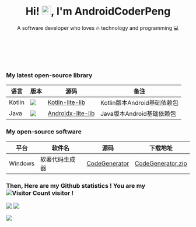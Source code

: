 <!-- 标题 + 个人描述, emoji 取自: http://emojihomepage.com -->
<p align="center">
    <h1 height="200px" align="center">
        Hi! <img src="https://cdn.jsdelivr.net/gh/MaleWeb/picture/images/techblog/hi.gif" width="25" alt="">, I'm AndroidCoderPeng
    </h1>
    <p align="center">A software developer who loves 🔥 technology and programming 💻</p>
</p>

<!-- 
  技术栈标签, 小标签来自: https://shields.io/
  1. shields 链接格式: https://img.shields.io/badge/-{标签文本}-{标签背景色}?style={标签类型}&logo={标签前面 Logo}&logoColor={Logo 颜色}
  2. shields 可选 Logo 列表参考: https://github.com/simple-icons/simple-icons/blob/develop/slugs.md
-->
<div align="center">
    <img src="https://img.shields.io/badge/-Java-B07219?style=flat&logo=oracle&logoColor=white" alt="">
    <img src="https://img.shields.io/badge/-Kotlin-A97BFF?style=flat&logo=kotlin&logoColor=white" alt="">
    <img src="https://img.shields.io/badge/-C Sharp-178600?style=flat&logo=sharp&logoColor=white" alt="">
    <img src="https://img.shields.io/badge/-Swift-F05138?style=flat&logo=swift&logoColor=white" alt="">
</div>
<div align="center">
    <img src="https://img.shields.io/badge/-Android-3DDC84?style=flat&logo=android&logoColor=white" alt="">
    <img src="https://img.shields.io/badge/-Windows-0078D7?style=flat&logo=dotnet&logoColor=white" alt="">
    <img src="https://img.shields.io/badge/-iOS-black?style=flat&logo=apple&logoColor=white" alt="">
</div>
<div align="center">
    <img src="https://img.shields.io/badge/-WPF-512BD4?style=flat&logo=fsharp&logoColor=white" alt="">
    <img src="https://img.shields.io/badge/-Spring Boot-6CB52D?style=flat&logo=springboot&logoColor=white" alt="">
</div>
<div align="center">
    <img src="https://img.shields.io/badge/-JNI-555555?style=flat&logo=c&logoColor=white" alt="">
    <img src="https://img.shields.io/badge/-Qt-2CDE85?style=flat&logo=cplusplus&logoColor=white" alt="">
</div>

### My latest open-source library

| 语言     | 版本                                                                                                                         | 源码                                                                         | 备注                   |
|--------|----------------------------------------------------------------------------------------------------------------------------|----------------------------------------------------------------------------|----------------------|
| Kotlin | [![](https://jitpack.io/v/AndroidCoderPeng/Kotlin-lite-lib.svg)](https://jitpack.io/#AndroidCoderPeng/Kotlin-lite-lib)     | [Kotlin-lite-lib](https://github.com/AndroidCoderPeng/Kotlin-lite-lib)     | Kotlin版本Android基础依赖包 |
| Java   | [![](https://jitpack.io/v/AndroidCoderPeng/Androidx-lite-lib.svg)](https://jitpack.io/#AndroidCoderPeng/Androidx-lite-lib) | [Androidx-lite-lib](https://github.com/AndroidCoderPeng/Androidx-lite-lib) | Java版本Android基础依赖包   |

### My open-source software

| 平台      | 软件名     | 源码                                                                 | 下载地址                                                                                                       |
|---------|---------|--------------------------------------------------------------------|------------------------------------------------------------------------------------------------------------|
| Windows | 软著代码生成器 | [CodeGenerator](https://github.com/AndroidCoderPeng/CodeGenerator) | [CodeGenerator.zip](https://github.com/AndroidCoderPeng/CodeGenerator/blob/main/Example/CodeGenerator.zip) |

### Then, Here are my Github statistics ! You are my ![Visitor Count](https://profile-counter.glitch.me/AndroidCoderPeng/count.svg) visitor !

![](https://github-readme-stats.vercel.app/api?username=AndroidCoderPeng&show_icons=true&theme=aura&hide=contribs)
![](https://github-readme-stats.vercel.app/api/top-langs/?username=AndroidCoderPeng&layout=compact&theme=aura&size_weight=0&count_weight=1)

![](https://github-readme-activity-graph.vercel.app/graph?username=AndroidCoderPeng&theme=react-dark)
